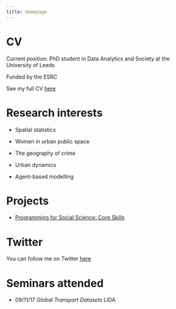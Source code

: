 ```yaml
---
title: Homepage
---
```


# CV


Current position: PhD student in Data Analytics and Society at the University of Leeds


Funded by the ESRC


See my full CV [here](https://annabelelizabethwhipp.github.io/cv)


# Research interests

- Spatial statistics

- Women in urban public space

- The geography of crime 

- Urban dynamics

- Agent-based modelling



# Projects

- [Programming for Social Science: Core Skills](https://github.com/annabelelizabethwhipp/Programming-for-Social-Science)
  
 


# Twitter

You can follow me on Twitter [here](https://twitter.com/AnnabelWhipp)


# Seminars attended

- 09/11/17 *Global Transport Datasets* LIDA


